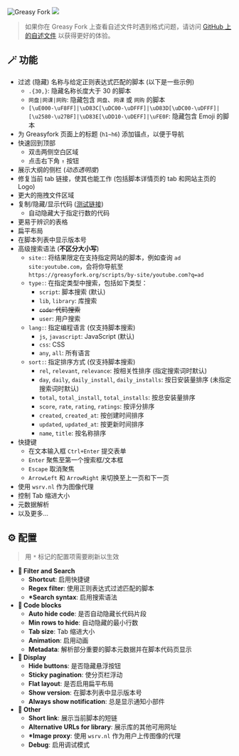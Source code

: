 ![Greasy Fork](https://img.shields.io/greasyfork/dt/467078) [![](https://img.shields.io/badge/Crazy%20Thur.-V%20me%2050-red?logo=kfc)](https://greasyfork.org/rails/active_storage/blobs/redirect/eyJfcmFpbHMiOnsibWVzc2FnZSI6IkJBaHBBaWZvIiwiZXhwIjpudWxsLCJwdXIiOiJibG9iX2lkIn19--10e04ed7ed56ae18d22cec6d675b34fd579cecab/wechat.jpeg?locale=zh-CN)

> 如果你在 Greasy Fork 上查看自述文件时遇到格式问题，请访问 [GitHub 上的自述文件](https://github.com/PRO-2684/gadgets/blob/main/greasyfork_enhance/README_CN.md) 以获得更好的体验。

## 🪄 功能

- 过滤 (隐藏) 名称与给定正则表达式匹配的脚本 (以下是一些示例)
    - `.{30,}`: 隐藏名称长度大于 30 的脚本
    - `网盘|网课|网购`: 隐藏包含 `网盘`、`网课` 或 `网购` 的脚本
    - `[\uE000-\uF8FF]|\uD83C[\uDC00-\uDFFF]|\uD83D[\uDC00-\uDFFF]|[\u2580-\u27BF]|\uD83E[\uDD10-\uDEFF]|\uFE0F`: 隐藏包含 Emoji 的脚本
- 为 Greasyfork 页面上的标题 (`h1~h6`) 添加锚点，以便于导航
- 快速回到顶部
    - 双击两侧空白区域
    - 点击右下角 `↑` 按钮
- 展示大纲的侧栏 (*动态透明度*)
- 修复当前 tab 链接，使其也能工作 (包括脚本详情页的 tab 和网站主页的 Logo)
- 更大的拖拽文件区域
- 复制/隐藏/显示代码 ([测试链接](https://greasyfork.org/scripts/470224))
    - 自动隐藏大于指定行数的代码
- 更易于辨识的表格
- 扁平布局
- 在脚本列表中显示版本号
- 高级搜索语法 (**不区分大小写**)
    - `site:`: 将结果限定在支持指定网站的脚本，例如查询 `ad site:youtube.com`，会将你导航至 `https://greasyfork.org/scripts/by-site/youtube.com?q=ad`
    - `type:`: 在指定类型中搜索，包括如下类型：
        - `script`: 脚本搜索 (默认)
        - `lib`, `library`: 库搜索
        - ~~`code`: 代码搜索~~
        - `user`: 用户搜索
    - `lang:`: 指定编程语言 (仅支持脚本搜索)
        - `js`, `javascript`: JavaScript (默认)
        - `css`: CSS
        - `any`, `all`: 所有语言
    - `sort:`: 指定排序方式 (仅支持脚本搜索)
        - `rel`, `relevant`, `relevance`: 按相关性排序 (指定搜索词时默认)
        - `day`, `daily`, `daily_install`, `daily_installs`: 按日安装量排序 (未指定搜索词时默认)
        - `total`, `total_install`, `total_installs`: 按总安装量排序
        - `score`, `rate`, `rating`, `ratings`: 按评分排序
        - `created`, `created_at`: 按创建时间排序
        - `updated`, `updated_at`: 按更新时间排序
        - `name`, `title`: 按名称排序
- 快捷键
    - 在文本输入框 `Ctrl+Enter` 提交表单
    - `Enter` 聚焦至第一个搜索框/文本框
    - `Escape` 取消聚焦
    - `ArrowLeft` 和 `ArrowRight` 来切换至上一页和下一页
- 使用 `wsrv.nl` 作为图像代理
- 控制 Tab 缩进大小
- 元数据解析
- 以及更多...

## ⚙️ 配置

> 用 `*` 标记的配置项需要刷新以生效

- **🔎 Filter and Search**
    - **Shortcut**: 启用快捷键
    - **Regex filter**: 使用正则表达式过滤匹配的脚本
    - **\*Search syntax**: 启用搜索语法
- **📝 Code blocks**
    - **Auto hide code**: 是否自动隐藏长代码片段
    - **Min rows to hide**: 自动隐藏的最小行数
    - **Tab size**: Tab 缩进大小
    - **Animation**: 启用动画
    - **Metadata**: 解析部分重要的脚本元数据并在脚本代码页显示
- **🎨 Display**
    - **Hide buttons**: 是否隐藏悬浮按钮
    - **Sticky pagination**: 使分页栏浮动
    - **Flat layout**: 是否启用扁平布局
    - **Show version**: 在脚本列表中显示版本号
    - **Always show notification**: 总是显示通知小部件
- **🔧 Other**
    - **Short link**: 展示当前脚本的短链
    - **Alternative URLs for library**: 展示库的其他可用网址
    - **\*Image proxy**: 使用 `wsrv.nl` 作为用户上传图像的代理
    - **Debug**: 启用调试模式
